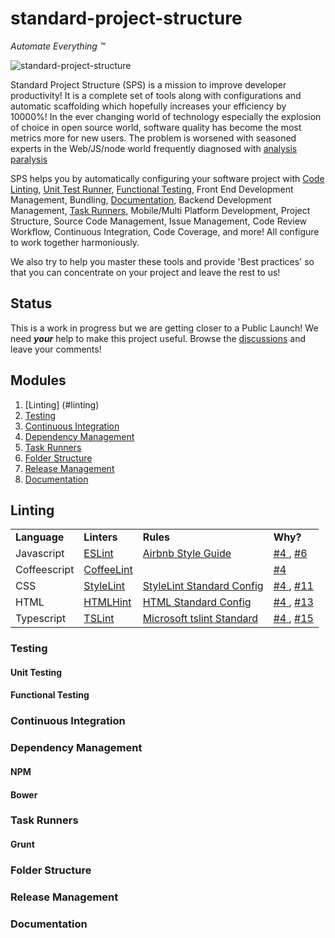 # standard-project-structure
*Automate Everything ™*

![standard-project-structure](https://cloud.githubusercontent.com/assets/1716462/13458681/b3f206d8-e094-11e5-808d-8ebb9910c743.png)

Standard Project Structure (SPS) is a mission to improve developer productivity! It is a complete set of tools along with configurations and automatic scaffolding which hopefully increases your efficiency by 10000%! In the ever changing world of technology especially the explosion of choice in open source world, software quality has become the most metrics more for new users. The problem is worsened with seasoned experts in the Web/JS/node world frequently diagnosed with <a href="https://en.wikipedia.org/wiki/Analysis_paralysis"> analysis paralysis </a>

SPS helps you by automatically configuring your software project with [Code Linting](#linting), [Unit Test Runner](#testing), [Functional Testing](#testing), Front End Development Management, Bundling, [Documentation](#documentation), Backend Development Management, [Task Runners](#task-runners), Mobile/Multi Platform Development, Project Structure, Source Code Management, Issue Management, Code Review Workflow, Continuous Integration, Code Coverage, and more! All configure to work together harmoniously.

We also try to help you master these tools and provide 'Best practices' so that you can concentrate on your project and leave the rest to us!


## Status
This is a work in progress but we are getting closer to a Public Launch! We need ***your*** help to make this project useful. Browse the [discussions](https://github.com/rcorp/standard-project-structure/issues) and leave your comments!

## Modules

1. [Linting] (#linting) 
2. [Testing](#testing)
3. [Continuous Integration](#continuous-integration)
4. [Dependency Management](#dependency-management)
5. [Task Runners](#task-runners)
6. [Folder Structure](#folder-structure)
7. [Release Management](#release-management)
8. [Documentation](#documentation)

## Linting

<table>
<tr>
<td><b>Language</td>
<td><b>Linters</td><td><b>Rules</td><td><b>Why?</td>
</tr>
<tr>
<td>Javascript</td>
<td> <a href="https://github.com/eslint/eslint/"> ESLint </a> </td>
<td> <a href="https://github.com/airbnb/javascript"> Airbnb Style Guide </a> </td>
<td> 
  <a href="https://github.com/rcorp/standard-project-structure/issues/4"> #4 </a>,
  <a href="https://github.com/rcorp/standard-project-structure/issues/6"> #6 </a> 
</td>
</tr>
<tr>
<td>Coffeescript</td>
<td> <a href="https://github.com/clutchski/coffeelinta"> CoffeeLint </a> </td>
<td> </td>
<td> <a href="https://github.com/rcorp/standard-project-structure/issues/4"> #4 </a> </td>
</tr>
<tr>
<td>CSS</td>
<td> <a href="https://github.com/CSSLint/csslint"> StyleLint </a> </td>
<td> <a href="https://github.com/stylelint/stylelint-config-standard"> StyleLint Standard Config </a> </td>
<td> 
  <a href="https://github.com/rcorp/standard-project-structure/issues/4"> #4 </a>,
  <a href="github.com/rcorp/standard-project-structure/issues/11"> #11 </a> 
</td>
</tr>
<tr>
<td>HTML</td>
<td> <a href="https://github.com/yaniswang/HTMLHint"> HTMLHint </a> </td>
<td> <a href="https://github.com/yaniswang/HTMLHint"> HTML Standard Config </a> </td>
<td> 
  <a href="https://github.com/rcorp/standard-project-structure/issues/4"> #4 </a>, 
  <a href="https://github.com/rcorp/standard-project-structure/issues/13"> #13 </a>
</td>
</tr>
<tr>
<td>Typescript</td>
<td> <a href="https://github.com/palantir/tslint"> TSLint </a> </td>
<td> <a href="https://github.com/Microsoft/tslint-microsoft-contrib"> Microsoft tslint Standard </a> </td>
<td> 
  <a href="https://github.com/rcorp/standard-project-structure/issues/4"> #4 </a>,
  <a href="https://github.com/rcorp/standard-project-structure/issues/15"> #15 </a>
</tr>
</table>

### Testing
 
#### Unit Testing

#### Functional Testing
 
### Continuous Integration

### Dependency Management
 
#### NPM
 
#### Bower

### Task Runners
 
#### Grunt
 
### Folder Structure
 
### Release Management

### Documentation


 


